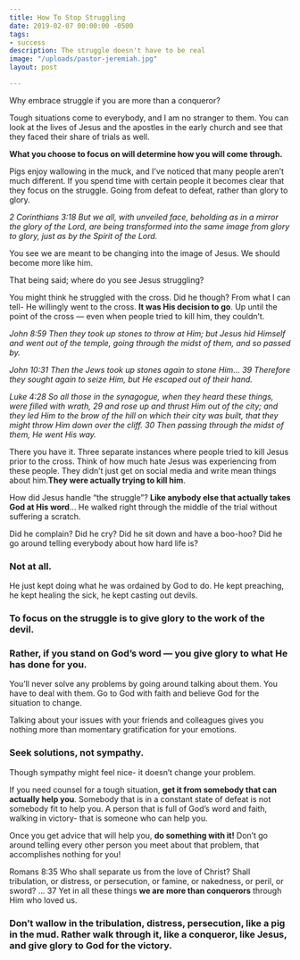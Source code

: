 ```yaml
---
title: How To Stop Struggling
date: 2019-02-07 00:00:00 -0500
tags:
- success
description: The struggle doesn't have to be real
image: "/uploads/pastor-jeremiah.jpg"
layout: post

---
```

Why embrace struggle if you are more than a conqueror?

Tough situations come to everybody, and I am no stranger to them. You can look at the lives of Jesus and the apostles in the early church and see that they faced their share of trials as well.

**What you choose to focus on will determine how you will come through.**

Pigs enjoy wallowing in the muck, and I’ve noticed that many people aren’t much different. If you spend time with certain people it becomes clear that they focus on the struggle. Going from defeat to defeat, rather than glory to glory.

_2 Corinthians 3:18 But we all, with unveiled face, beholding as in a mirror the glory of the Lord, are being transformed into the same image from glory to glory, just as by the Spirit of the Lord._

You see we are meant to be changing into the image of Jesus. We should become more like him.

That being said; where do you see Jesus struggling?

You might think he struggled with the cross. Did he though? From what I can tell- He willingly went to the cross. **It was His decision to go**. Up until the point of the cross — even when people tried to kill him, they couldn’t.

_John 8:59 Then they took up stones to throw at Him; but Jesus hid Himself and went out of the temple, going through the midst of them, and so passed by._

_John 10:31 Then the Jews took up stones again to stone Him… 39 Therefore they sought again to seize Him, but He escaped out of their hand._

_Luke 4:28 So all those in the synagogue, when they heard these things, were filled with wrath, 29 and rose up and thrust Him out of the city; and they led Him to the brow of the hill on which their city was built, that they might throw Him down over the cliff. 30 Then passing through the midst of them, He went His way._

There you have it. Three separate instances where people tried to kill Jesus prior to the cross. Think of how much hate Jesus was experiencing from these people. They didn’t just get on social media and write mean things about him.**They were actually trying to kill him**.

How did Jesus handle “the struggle”? **Like anybody else that actually takes God at His word**… He walked right through the middle of the trial without suffering a scratch.

Did he complain? Did he cry? Did he sit down and have a boo-hoo? Did he go around telling everybody about how hard life is?

### Not at all.

He just kept doing what he was ordained by God to do. He kept preaching, he kept healing the sick, he kept casting out devils.

### To focus on the struggle is to give glory to the work of the devil.

### Rather, if you stand on God’s word — you give glory to what He has done for you.

You’ll never solve any problems by going around talking about them. You have to deal with them. Go to God with faith and believe God for the situation to change.

Talking about your issues with your friends and colleagues gives you nothing more than momentary gratification for your emotions.

### Seek solutions, not sympathy.

Though sympathy might feel nice- it doesn’t change your problem.

If you need counsel for a tough situation, **get it from somebody that can actually help you**. Somebody that is in a constant state of defeat is not somebody fit to help you. A person that is full of God’s word and faith, walking in victory- that is someone who can help you.

Once you get advice that will help you, **do something with it!** Don’t go around telling every other person you meet about that problem, that accomplishes nothing for you!

Romans 8:35 Who shall separate us from the love of Christ? Shall tribulation, or distress, or persecution, or famine, or nakedness, or peril, or sword? … 37 Yet in all these things **we are more than conquerors** through Him who loved us.

### Don’t wallow in the tribulation, distress, persecution, like a pig in the mud. Rather walk through it, like a conqueror, like Jesus, and give glory to God for the victory.